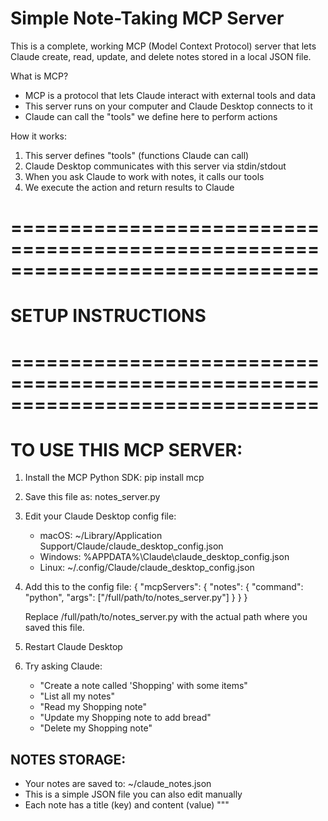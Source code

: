 Simple Note-Taking MCP Server
==============================
This is a complete, working MCP (Model Context Protocol) server that lets Claude
create, read, update, and delete notes stored in a local JSON file.

What is MCP?
- MCP is a protocol that lets Claude interact with external tools and data
- This server runs on your computer and Claude Desktop connects to it
- Claude can call the "tools" we define here to perform actions

How it works:
1. This server defines "tools" (functions Claude can call)
2. Claude Desktop communicates with this server via stdin/stdout
3. When you ask Claude to work with notes, it calls our tools
4. We execute the action and return results to Claude

# ==============================================================================
# SETUP INSTRUCTIONS
# ==============================================================================

# TO USE THIS MCP SERVER:

1. Install the MCP Python SDK:
   pip install mcp

2. Save this file as: notes_server.py

3. Edit your Claude Desktop config file:
   - macOS: ~/Library/Application Support/Claude/claude_desktop_config.json
   - Windows: %APPDATA%\\Claude\\claude_desktop_config.json
   - Linux: ~/.config/Claude/claude_desktop_config.json

4. Add this to the config file:
   {
     "mcpServers": {
       "notes": {
         "command": "python",
         "args": ["/full/path/to/notes_server.py"]
       }
     }
   }
   
   Replace /full/path/to/notes_server.py with the actual path where you saved this file.

5. Restart Claude Desktop

6. Try asking Claude:
   - "Create a note called 'Shopping' with some items"
   - "List all my notes"
   - "Read my Shopping note"
   - "Update my Shopping note to add bread"
   - "Delete my Shopping note"

## NOTES STORAGE:
- Your notes are saved to: ~/claude_notes.json
- This is a simple JSON file you can also edit manually
- Each note has a title (key) and content (value)
"""
